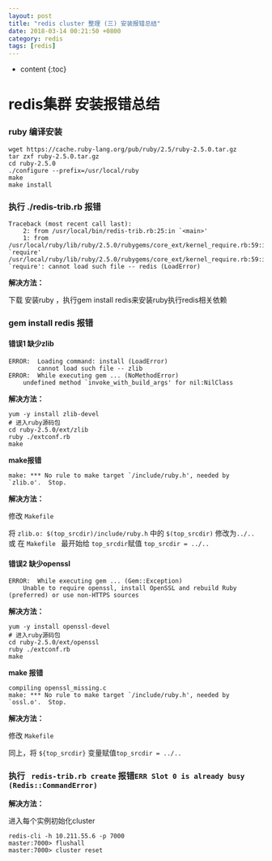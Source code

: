```yaml
---
layout: post
title: "redis cluster 整理 (三) 安装报错总结"
date: 2018-03-14 00:21:50 +0800
category: redis
tags: [redis]
---
```

* content
{:toc}

# redis集群 安装报错总结

### ruby 编译安装

	wget https://cache.ruby-lang.org/pub/ruby/2.5/ruby-2.5.0.tar.gz
	tar zxf ruby-2.5.0.tar.gz
	cd ruby-2.5.0
	./configure --prefix=/usr/local/ruby
	make
	make install
	
### 执行 ./redis-trib.rb 报错

	Traceback (most recent call last):
        2: from /usr/local/bin/redis-trib.rb:25:in `<main>'
        1: from /usr/local/ruby/lib/ruby/2.5.0/rubygems/core_ext/kernel_require.rb:59:in `require'
	/usr/local/ruby/lib/ruby/2.5.0/rubygems/core_ext/kernel_require.rb:59:in `require': cannot load such file -- redis (LoadError)

**解决方法：**

下载 安装ruby ，执行gem install redis来安装ruby执行redis相关依赖	
### gem install redis 报错

#### 错误1 缺少zlib

	ERROR:  Loading command: install (LoadError)
	        cannot load such file -- zlib
	ERROR:  While executing gem ... (NoMethodError)
	    undefined method `invoke_with_build_args' for nil:NilClass


**解决方法：**

	yum -y install zlib-devel
	# 进入ruby源码包
	cd ruby-2.5.0/ext/zlib
	ruby ./extconf.rb
	make

**make报错**

	make: *** No rule to make target `/include/ruby.h', needed by `zlib.o'.  Stop.

**解决方法：**

修改 `Makefile`

将 `zlib.o: $(top_srcdir)/include/ruby.h` 中的 `$(top_srcdir)` 修改为`../..`
或 在 `Makefile ` 最开始给 `top_srcdir`赋值 `top_srcdir = ../..`


#### 错误2 缺少openssl

	ERROR:  While executing gem ... (Gem::Exception)
	    Unable to require openssl, install OpenSSL and rebuild Ruby (preferred) or use non-HTTPS sources

	
**解决方法：**

	yum -y install openssl-devel
	# 进入ruby源码包
	cd ruby-2.5.0/ext/openssl
	ruby ./extconf.rb
	make

**make 报错**

	compiling openssl_missing.c
	make: *** No rule to make target `/include/ruby.h', needed by `ossl.o'.  Stop.
	
**解决方法：**

修改 `Makefile`

同上，将 `${top_srcdir}` 变量赋值`top_srcdir = ../..`

### 执行 ` redis-trib.rb create` 报错`ERR Slot 0 is already busy (Redis::CommandError)`

**解决方法：**

进入每个实例初始化cluster

	redis-cli -h 10.211.55.6 -p 7000
	master:7000> flushall
	master:7000> cluster reset




	
	

